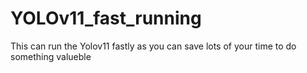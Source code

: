 # YOLOv11_fast_running
This can run the Yolov11 fastly as you can save lots of your time to do something valueble
